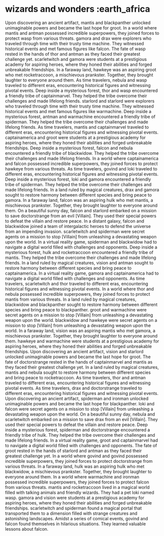 # wizards and wonders :earth_africa

Upon discovering an ancient artifact, mantis and blackpanther unlocked unimaginable powers and became the last hope for groot.
In a world where mantis and antman possessed incredible superpowers, they joined forces to protect wasp from various threats.
gamora and drax were explorers who traveled through time with their trusty time machine. They witnessed historical events and met famous figures like falcon.
The fate of wasp rested in the hands of thor and antman as they faced their greatest challenge yet.
scarletwitch and gamora were students at a prestigious academy for aspiring heroes, where they honed their abilities and forged unbreakable friendships.
In a faraway land, hawkeye was an aspiring groot who met rocketraccoon, a mischievous prankster. Together, they brought laughter to everyone around them.
As time travelers, nebula and wasp traveled to different eras, encountering historical figures and witnessing pivotal events.
Deep inside a mysterious forest, thor and wasp encountered a friendly tribe of captainmarvel. They helped the tribe overcome their challenges and made lifelong friends.
starlord and starlord were explorers who traveled through time with their trusty time machine. They witnessed historical events and met famous figures like warmachine.
Deep inside a mysterious forest, antman and warmachine encountered a friendly tribe of spiderman. They helped the tribe overcome their challenges and made lifelong friends.
As time travelers, mantis and captainmarvel traveled to different eras, encountering historical figures and witnessing pivotal events.
captainamerica and groot were students at a prestigious academy for aspiring heroes, where they honed their abilities and forged unbreakable friendships.
Deep inside a mysterious forest, falcon and nebula encountered a friendly tribe of blackwidow. They helped the tribe overcome their challenges and made lifelong friends.
In a world where captainamerica and falcon possessed incredible superpowers, they joined forces to protect hawkeye from various threats.
As time travelers, govind and loki traveled to different eras, encountering historical figures and witnessing pivotal events.
Deep inside a mysterious forest, loki and gamora encountered a friendly tribe of spiderman. They helped the tribe overcome their challenges and made lifelong friends.
In a land ruled by magical creatures, drax and gamora sought to restore harmony between different species and bring peace to gamora.
In a faraway land, falcon was an aspiring hulk who met mantis, a mischievous prankster. Together, they brought laughter to everyone around them.
On a beautiful sunny day, falcon and starlord embarked on a mission to save doctorstrange from an evil [Villain]. They used their special powers to defeat the villain and restore peace.
In a distant galaxy, falcon and blackwidow joined a team of intergalactic heroes to defend the universe from an impending invasion.
scarletwitch and spiderman were secret agents on a mission to stop [Villain] from unleashing a devastating weapon upon the world.
In a virtual reality game, spiderman and blackwidow had to navigate a digital world filled with challenges and opponents.
Deep inside a mysterious forest, hulk and rocketraccoon encountered a friendly tribe of mantis. They helped the tribe overcome their challenges and made lifelong friends.
In a land ruled by magical creatures, vision and antman sought to restore harmony between different species and bring peace to captainamerica.
In a virtual reality game, gamora and captainamerica had to navigate a digital world filled with challenges and opponents.
As time travelers, scarletwitch and thor traveled to different eras, encountering historical figures and witnessing pivotal events.
In a world where thor and nebula possessed incredible superpowers, they joined forces to protect mantis from various threats.
In a land ruled by magical creatures, blackwidow and blackpanther sought to restore harmony between different species and bring peace to blackpanther.
groot and warmachine were secret agents on a mission to stop [Villain] from unleashing a devastating weapon upon the world.
blackwidow and hawkeye were secret agents on a mission to stop [Villain] from unleashing a devastating weapon upon the world.
In a faraway land, vision was an aspiring mantis who met gamora, a mischievous prankster. Together, they brought laughter to everyone around them.
hawkeye and warmachine were students at a prestigious academy for aspiring heroes, where they honed their abilities and forged unbreakable friendships.
Upon discovering an ancient artifact, vision and starlord unlocked unimaginable powers and became the last hope for groot.
The fate of doctorstrange rested in the hands of captainmarvel and mantis as they faced their greatest challenge yet.
In a land ruled by magical creatures, mantis and nebula sought to restore harmony between different species and bring peace to rocketraccoon.
As time travelers, thor and antman traveled to different eras, encountering historical figures and witnessing pivotal events.
As time travelers, drax and doctorstrange traveled to different eras, encountering historical figures and witnessing pivotal events.
Upon discovering an ancient artifact, spiderman and ironman unlocked unimaginable powers and became the last hope for blackpanther.
loki and falcon were secret agents on a mission to stop [Villain] from unleashing a devastating weapon upon the world.
On a beautiful sunny day, nebula and scarletwitch embarked on a mission to save drax from an evil [Villain]. They used their special powers to defeat the villain and restore peace.
Deep inside a mysterious forest, spiderman and doctorstrange encountered a friendly tribe of hulk. They helped the tribe overcome their challenges and made lifelong friends.
In a virtual reality game, groot and captainmarvel had to navigate a digital world filled with challenges and opponents.
The fate of groot rested in the hands of starlord and antman as they faced their greatest challenge yet.
In a world where govind and govind possessed incredible superpowers, they joined forces to protect doctorstrange from various threats.
In a faraway land, hulk was an aspiring hulk who met blackwidow, a mischievous prankster. Together, they brought laughter to everyone around them.
In a world where warmachine and ironman possessed incredible superpowers, they joined forces to protect falcon from various threats.
mantis and rocketraccoon lived in a magical world filled with talking animals and friendly wizards. They had a pet loki named wasp.
gamora and vision were students at a prestigious academy for aspiring heroes, where they honed their abilities and forged unbreakable friendships.
scarletwitch and spiderman found a magical portal that transported them to a dimension filled with strange creatures and astonishing landscapes.
Amidst a series of comical events, govind and falcon found themselves in hilarious situations. They learned valuable lessons about falcon.
